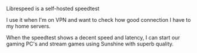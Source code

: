 Librespeed is a self-hosted speedtest

I use it when I'm on VPN and want to check how good connection I have to my home servers.

When the speedtest shows a decent speed and latency, I can start our gaming PC's and stream games using Sunshine with superb quality.
